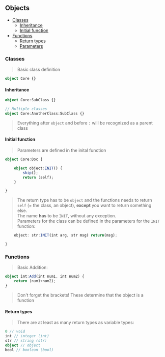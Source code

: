 ## Objects

- [Classes](#classes)
    - [Inheritance](#inheritance)
    - [Initial function](#initial-function)
- [Functions](#functions)
    - [Return types](#return-types)
    - [Parameters](#parameters)

### Classes

> Basic class definition
```ts
object Core {}
```

#### Inheritance
```ts
object Core:SubClass {}

// Multiple classes
object Core:AnotherClass:SubClass {}
```
> Everything after `object` and before `:` will be recognized as a parent class

#### Initial function
> Parameters are defined in the inital function
```ts
object Core:Doc {

    object object:INIT() {
        skip();
        return (self);
    }

}
```
> The return type has to be `object` and the functions needs to return `self` (= the class, an object), **except** you want to return something else.<br>
> The name **has** to be `INIT`, without any exception.<br>
> Parameters for the class can be defined in the parameters for the `INIT` function:
```ts
    object: str:INIT(int arg, str msg) return(msg);

}
```

### Functions

> Basic Addition:

```ts
object int:Add(int num1, int num2) {
    return (num1+num2);
}
```

> Don't forget the brackets! These determine that the object is a function<br>

#### Return types

> There are at least as many return types as variable types:
```ts
0 // void
int // integer (int)
str // string (str)
object // object
bool // boolean (bool)
```


